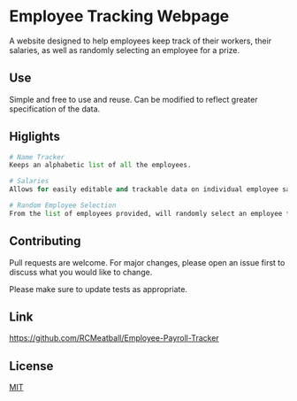 # Employee Tracking Webpage

A website designed to help employees keep track of their workers, their salaries, as well as randomly selecting an employee for a prize.

## Use

Simple and free to use and reuse. Can be modified to reflect greater specification of the data.


## Higlights

```python
# Name Tracker
Keeps an alphabetic list of all the employees.

# Salaries
Allows for easily editable and trackable data on individual employee salaries, including the average of every listed employee.

# Random Employee Selection
From the list of employees provided, will randomly select an employee for a company prize.
```

## Contributing

Pull requests are welcome. For major changes, please open an issue first
to discuss what you would like to change.

Please make sure to update tests as appropriate.

## Link
https://github.com/RCMeatball/Employee-Payroll-Tracker

## License

[MIT](https://choosealicense.com/licenses/mit/)
